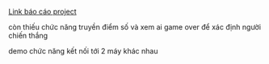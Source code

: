 [Link báo cáo project](https://www.overleaf.com/6139839564rqkmzkmpbnhm#af792e)

còn thiếu chức năng truyền điểm số và xem ai game over để xác định người chiến thắng

demo chức năng kết nối tới 2 máy khác nhau
